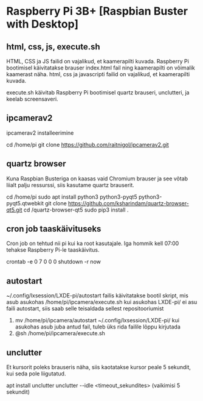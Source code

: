 # Raspberry Pi 3B+ [Raspbian Buster with Desktop]

## html, css, js, execute.sh
HTML, CSS ja JS failid on vajalikud, et kaamerapilti kuvada.
Raspberry Pi bootimisel käivitatakse brauser index.html fail ning kaamerapilti on võimalik kaamerast näha.
html, css ja javascripti failid on vajalikud, et kaamerapilti kuvada.

execute.sh käivitab Raspberry Pi bootimisel quartz brauseri, unclutteri, ja keelab screensaveri.

## ipcamerav2
ipcamerav2 installeerimine

cd /home/pi
git clone https://github.com/raitnigol/ipcamerav2.git

## quartz browser
Kuna Raspbian Busteriga on kaasas vaid Chromium brauser ja see võtab liialt palju ressurssi, siis kasutame quartz brauserit.

cd /home/pi
sudo apt install python3 python3-pyqt5 python3-pyqt5.qtwebkit
git clone https://github.com/ksharindam/quartz-browser-qt5.git
cd /quartz-browser-qt5
sudo pip3 install .

## cron job taaskäivituseks
Cron job on tehtud nii pi kui ka root kasutajale. Iga hommik kell 07:00 tehakse Raspberry Pi-le taaskäivitus.

crontab -e
0 7 0 0 0 shutdown -r now

## autostart
~/.config/lxsession/LXDE-pi/autostart failis käivitatakse bootil skript, mis asub asukohas /home/pi/ipcamera/execute.sh
kui asukohas LXDE-pi/ ei asu faili autostart, siis saab selle teisaldada sellest repositooriumist
1. mv /home/pi/ipcamera/autostart ~/.config/lxsession/LXDE-pi/
kui asukohas asub juba antud fail, tuleb üks rida failile lõppu kirjutada
1. @sh /home/pi/ipcamera/execute.sh


## unclutter
Et kursorit poleks brauseris näha, siis kaotatakse kursor peale 5 sekundit, kui seda pole liigutatud.

apt install unclutter
unclutter --idle <timeout_sekundites> (vaikimisi 5 sekundit)
